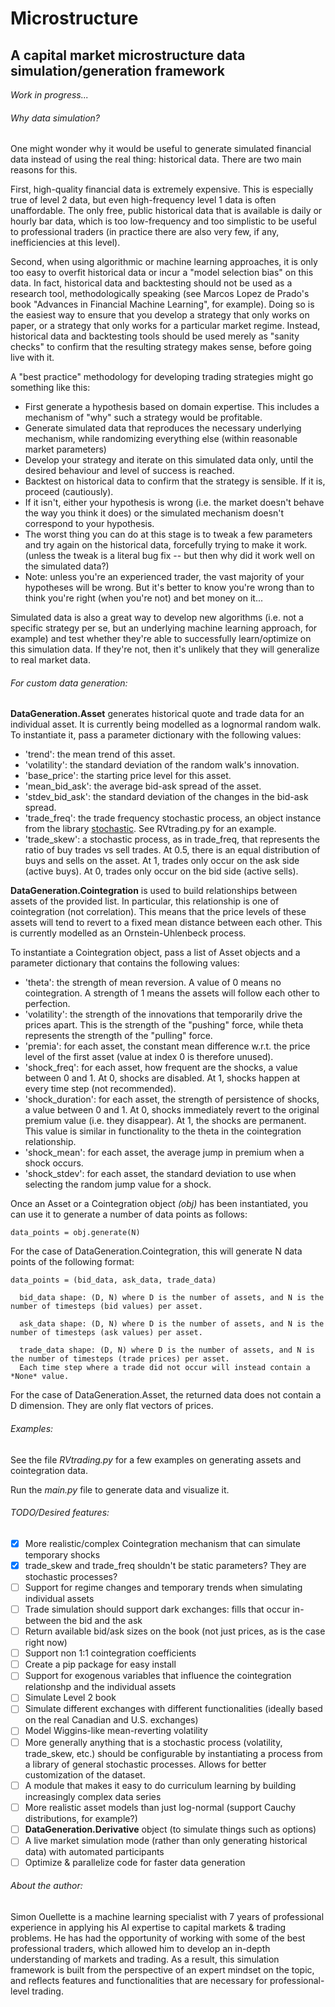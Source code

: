 # Microstructure
## A capital market microstructure data simulation/generation framework

*Work in progress...*

###### Why data simulation?

One might wonder why it would be useful to generate simulated financial data instead of using the real thing: historical data. There are two main reasons for this.

First, high-quality financial data is extremely expensive. This is especially true of level 2 data, but even high-frequency level 1 data is often unaffordable. The only free, public historical data that is available is daily or hourly bar data, which is too low-frequency and too simplistic to be useful to professional traders (in practice there are also very few, if any, inefficiencies at this level).

Second, when using algorithmic or machine learning approaches, it is only too easy to overfit historical data or incur a "model selection bias" on this data. In fact, historical data and backtesting should not be used as a research tool, methodologically speaking (see Marcos Lopez de Prado's book "Advances in Financial Machine Learning", for example). Doing so is the easiest way to ensure that you develop a strategy that only works on paper, or a strategy that only works for a particular market regime. Instead, historical data and backtesting tools should be used merely as "sanity checks" to confirm that the resulting strategy makes sense, before going live with it.

A "best practice" methodology for developing trading strategies might go something like this:
* First generate a hypothesis based on domain expertise. This includes a mechanism of "why" such a strategy would be profitable.
* Generate simulated data that reproduces the necessary underlying mechanism, while randomizing everything else (within reasonable market parameters) 
* Develop your strategy and iterate on this simulated data only, until the desired behaviour and level of success is reached.
* Backtest on historical data to confirm that the strategy is sensible. If it is, proceed (cautiously).
* If it isn't, either your hypothesis is wrong (i.e. the market doesn't behave the way you think it does) or the simulated mechanism doesn't correspond to your hypothesis.
* The worst thing you can do at this stage is to tweak a few parameters and try again on the historical data, forcefully trying to make it work. (unless the tweak is a literal bug fix -- but then why did it work well on the simulated data?)
* Note: unless you're an experienced trader, the vast majority of your hypotheses will be wrong. But it's better to know you're wrong than to think you're right (when you're not) and bet money on it...

Simulated data is also a great way to develop new algorithms (i.e. not a specific strategy per se, but an underlying machine learning approach, for example) and test whether they're able to successfully learn/optimize on this simulation data. If they're not, then it's unlikely that they will generalize to real market data.

###### For custom data generation:

**DataGeneration.Asset** generates historical quote and trade data for an individual asset. It is currently being
modelled as a lognormal random walk. To instantiate it, pass a parameter dictionary with the following values:
* 'trend': the mean trend of this asset.
* 'volatility': the standard deviation of the random walk's innovation.
* 'base_price': the starting price level for this asset.
* 'mean_bid_ask': the average bid-ask spread of the asset.
* 'stdev_bid_ask': the standard deviation of the changes in the bid-ask spread.
* 'trade_freq': the trade frequency stochastic process, an object instance from the library [stochastic](https://github.com/crflynn/stochastic). See RVtrading.py for an example.
* 'trade_skew': a stochastic process, as in trade_freq, that represents the ratio of buy trades vs sell trades. At 0.5, there is an equal distribution of buys and sells on the asset. At 1, trades only occur on the ask side (active buys). At 0, trades only occur on the bid side (active sells).

**DataGeneration.Cointegration** is used to build relationships between assets of the provided list. In particular, this relationship is one of cointegration (not correlation). This means that the price levels of these assets will tend to revert to a fixed mean distance between each other. This is currently modelled as an Ornstein-Uhlenbeck process.

To instantiate a Cointegration object, pass a list of Asset objects and a parameter dictionary that contains the following values:
* 'theta': the strength of mean reversion. A value of 0 means no cointegration. A strength of 1 means the assets will follow each other to perfection.
* 'volatility': the strength of the innovations that temporarily drive the prices apart. This is the strength of the "pushing" force, while theta represents the strength of the "pulling" force.
* 'premia': for each asset, the constant mean difference w.r.t. the price level of the first asset (value at index 0 is therefore unused).
* 'shock_freq': for each asset, how frequent are the shocks, a value between 0 and 1. At 0, shocks are disabled. At 1, shocks happen at every time step (not recommended).
* 'shock_duration': for each asset, the strength of persistence of shocks, a value between 0 and 1. At 0, shocks immediately revert to the original premium value (i.e. they disappear). At 1, the shocks are permanent. This value is similar in functionality to the theta in the cointegration relationship.
* 'shock_mean': for each asset, the average jump in premium when a shock occurs.
* 'shock_stdev': for each asset, the standard deviation to use when selecting the random jump value for a shock.

Once an Asset or a Cointegration object *(obj)* has been instantiated, you can use it to generate a number of data points as follows:
```
data_points = obj.generate(N)
```

For the case of DataGeneration.Cointegration, this will generate N data points of the following format:
```
data_points = (bid_data, ask_data, trade_data)

  bid_data shape: (D, N) where D is the number of assets, and N is the number of timesteps (bid values) per asset.

  ask_data shape: (D, N) where D is the number of assets, and N is the number of timesteps (ask values) per asset.

  trade_data shape: (D, N) where D is the number of assets, and N is the number of timesteps (trade prices) per asset.
  Each time step where a trade did not occur will instead contain a *None* value.
```

For the case of DataGeneration.Asset, the returned data does not contain a D dimension. They are only flat vectors of prices.

###### Examples:
See the file *RVtrading.py* for a few examples on generating assets and cointegration data.

Run the *main.py* file to generate data and visualize it. 

###### TODO/Desired features:

* [x] More realistic/complex Cointegration mechanism that can simulate temporary shocks
* [x] trade_skew and trade_freq shouldn't be static parameters? They are stochastic processes?
* [ ] Support for regime changes and temporary trends when simulating individual assets
* [ ] Trade simulation should support dark exchanges: fills that occur in-between the bid and the ask
* [ ] Return available bid/ask sizes on the book (not just prices, as is the case right now)
* [ ] Support non 1:1 cointegration coefficients
* [ ] Create a pip package for easy install
* [ ] Support for exogenous variables that influence the cointegration relationshp and the individual assets
* [ ] Simulate Level 2 book
* [ ] Simulate different exchanges with different functionalities (ideally based on the real Canadian and U.S. exchanges)
* [ ] Model Wiggins-like mean-reverting volatility
* [ ] More generally anything that is a stochastic process (volatility, trade_skew, etc.) should be configurable by instantiating a process from a library of general stochastic processes. Allows for better customization of the dataset.
* [ ] A module that makes it easy to do curriculum learning by building increasingly complex data series
* [ ] More realistic asset models than just log-normal (support Cauchy distributions, for example?)
* [ ] **DataGeneration.Derivative** object (to simulate things such as options)
* [ ] A live market simulation mode (rather than only generating historical data) with automated participants
* [ ] Optimize & parallelize code for faster data generation

###### About the author:

Simon Ouellette is a machine learning specialist with 7 years of professional experience in applying his AI expertise
to capital markets & trading problems. He has had the opportunity of working with some of the best professional
traders, which allowed him to develop an in-depth understanding of markets and trading. As a result, this
simulation framework is built from the perspective of an expert mindset on the topic, and reflects features and functionalities that
are necessary for professional-level trading.
